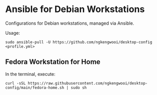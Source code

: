 # Ansible for Debian Workstations

Configurations for Debian workstations, managed via Ansible.

Usage:

```
sudo ansible-pull -U https://github.com/ngkengwooi/desktop-config <profile.yml>
```

## Fedora Workstation for Home

In the terminal, execute:

```
curl -sSL https://raw.githubusercontent.com/ngkengwooi/desktop-config/main/fedora-home.sh | sudo sh
```
